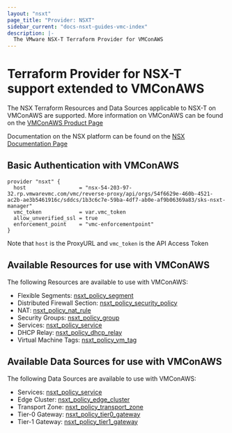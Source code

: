 ```yaml
---
layout: "nsxt"
page_title: "Provider: NSXT"
sidebar_current: "docs-nsxt-guides-vmc-index"
description: |-
  The VMware NSX-T Terraform Provider for VMConAWS
---
```


# Terraform Provider for NSX-T support extended to VMConAWS

The NSX Terraform Resources and Data Sources applicable to NSX-T on VMConAWS are supported. More information on VMConAWS can be found on the [VMConAWS Product Page](https://cloud.vmware.com/vmc-aws)

Documentation on the NSX platform can be found on the [NSX Documentation Page](https://docs.vmware.com/en/VMware-NSX-T/index.html)

## Basic Authentication with VMConAWS


```hcl
provider "nsxt" {
  host                 = "nsx-54-203-97-32.rp.vmwarevmc.com/vmc/reverse-proxy/api/orgs/54f6629e-460b-4521-ac2b-ae3b5461916c/sddcs/1b3c6c7e-59ba-4df7-ab0e-af9b06369a83/sks-nsxt-manager"
  vmc_token            = var.vmc_token
  allow_unverified_ssl = true
  enforcement_point    = "vmc-enforcementpoint"
}

```

Note that `host` is the ProxyURL and `vmc_token` is the API Access Token

## Available Resources for use with VMConAWS

The following Resources are available to use with VMConAWS:

* Flexible Segments: [nsxt_policy_segment](https://www.terraform.io/docs/providers/nsxt/r/policy_segment.html)
* Distributed Firewall Section: [nsxt_policy_security_policy](https://www.terraform.io/docs/providers/nsxt/r/policy_security_policy.html)
* NAT: [nsxt_policy_nat_rule](https://www.terraform.io/docs/providers/nsxt/r/policy_nat_rule.html)
* Security Groups: [nsxt_policy_group](https://www.terraform.io/docs/providers/nsxt/r/policy_group.html)
* Services: [nsxt_policy_service](https://www.terraform.io/docs/providers/nsxt/r/policy_service.html)
* DHCP Relay: [nsxt_policy_dhcp_relay](https://www.terraform.io/docs/providers/nsxt/r/policy_dhcp_relay.html)
* Virtual Machine Tags: [nsxt_policy_vm_tag](https://www.terraform.io/docs/providers/nsxt/r/policy_vm_tags.html)

## Available Data Sources for use with VMConAWS

The following Data Sources are available to use with VMConAWS:

* Services: [nsxt_policy_service](https://www.terraform.io/docs/providers/nsxt/d/policy_service.html)
* Edge Cluster: [nsxt_policy_edge_cluster](https://www.terraform.io/docs/providers/nsxt/d/policy_edge_cluster.html)
* Transport Zone: [nsxt_policy_transport_zone](https://www.terraform.io/docs/providers/nsxt/d/policy_transport_zone.html)
* Tier-0 Gateway: [nsxt_policy_tier0_gateway](https://www.terraform.io/docs/providers/nsxt/d/policy_tier0_gateway.html)
* Tier-1 Gateway: [nsxt_policy_tier1_gateway](https://www.terraform.io/docs/providers/nsxt/d/policy_tier1_gateway.html)

